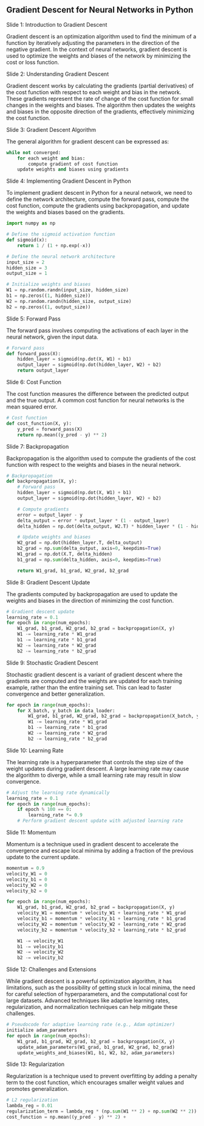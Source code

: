 ## Gradient Descent for Neural Networks in Python

Slide 1: Introduction to Gradient Descent

Gradient descent is an optimization algorithm used to find the minimum of a function by iteratively adjusting the parameters in the direction of the negative gradient. In the context of neural networks, gradient descent is used to optimize the weights and biases of the network by minimizing the cost or loss function.

Slide 2: Understanding Gradient Descent

Gradient descent works by calculating the gradients (partial derivatives) of the cost function with respect to each weight and bias in the network. These gradients represent the rate of change of the cost function for small changes in the weights and biases. The algorithm then updates the weights and biases in the opposite direction of the gradients, effectively minimizing the cost function.

Slide 3: Gradient Descent Algorithm

The general algorithm for gradient descent can be expressed as:

```python
while not converged:
    for each weight and bias:
        compute gradient of cost function
    update weights and biases using gradients
```

Slide 4: Implementing Gradient Descent in Python

To implement gradient descent in Python for a neural network, we need to define the network architecture, compute the forward pass, compute the cost function, compute the gradients using backpropagation, and update the weights and biases based on the gradients.

```python
import numpy as np

# Define the sigmoid activation function
def sigmoid(x):
    return 1 / (1 + np.exp(-x))

# Define the neural network architecture
input_size = 2
hidden_size = 3
output_size = 1

# Initialize weights and biases
W1 = np.random.randn(input_size, hidden_size)
b1 = np.zeros((1, hidden_size))
W2 = np.random.randn(hidden_size, output_size)
b2 = np.zeros((1, output_size))
```

Slide 5: Forward Pass

The forward pass involves computing the activations of each layer in the neural network, given the input data.

```python
# Forward pass
def forward_pass(X):
    hidden_layer = sigmoid(np.dot(X, W1) + b1)
    output_layer = sigmoid(np.dot(hidden_layer, W2) + b2)
    return output_layer
```

Slide 6: Cost Function

The cost function measures the difference between the predicted output and the true output. A common cost function for neural networks is the mean squared error.

```python
# Cost function
def cost_function(X, y):
    y_pred = forward_pass(X)
    return np.mean((y_pred - y) ** 2)
```

Slide 7: Backpropagation

Backpropagation is the algorithm used to compute the gradients of the cost function with respect to the weights and biases in the neural network.

```python
# Backpropagation
def backpropagation(X, y):
    # Forward pass
    hidden_layer = sigmoid(np.dot(X, W1) + b1)
    output_layer = sigmoid(np.dot(hidden_layer, W2) + b2)

    # Compute gradients
    error = output_layer - y
    delta_output = error * output_layer * (1 - output_layer)
    delta_hidden = np.dot(delta_output, W2.T) * hidden_layer * (1 - hidden_layer)

    # Update weights and biases
    W2_grad = np.dot(hidden_layer.T, delta_output)
    b2_grad = np.sum(delta_output, axis=0, keepdims=True)
    W1_grad = np.dot(X.T, delta_hidden)
    b1_grad = np.sum(delta_hidden, axis=0, keepdims=True)

    return W1_grad, b1_grad, W2_grad, b2_grad
```

Slide 8: Gradient Descent Update

The gradients computed by backpropagation are used to update the weights and biases in the direction of minimizing the cost function.

```python
# Gradient descent update
learning_rate = 0.1
for epoch in range(num_epochs):
    W1_grad, b1_grad, W2_grad, b2_grad = backpropagation(X, y)
    W1 -= learning_rate * W1_grad
    b1 -= learning_rate * b1_grad
    W2 -= learning_rate * W2_grad
    b2 -= learning_rate * b2_grad
```

Slide 9: Stochastic Gradient Descent

Stochastic gradient descent is a variant of gradient descent where the gradients are computed and the weights are updated for each training example, rather than the entire training set. This can lead to faster convergence and better generalization.

```python
for epoch in range(num_epochs):
    for X_batch, y_batch in data_loader:
        W1_grad, b1_grad, W2_grad, b2_grad = backpropagation(X_batch, y_batch)
        W1 -= learning_rate * W1_grad
        b1 -= learning_rate * b1_grad
        W2 -= learning_rate * W2_grad
        b2 -= learning_rate * b2_grad
```

Slide 10: Learning Rate

The learning rate is a hyperparameter that controls the step size of the weight updates during gradient descent. A large learning rate may cause the algorithm to diverge, while a small learning rate may result in slow convergence.

```python
# Adjust the learning rate dynamically
learning_rate = 0.1
for epoch in range(num_epochs):
    if epoch % 100 == 0:
        learning_rate *= 0.9
    # Perform gradient descent update with adjusted learning rate
```

Slide 11: Momentum

Momentum is a technique used in gradient descent to accelerate the convergence and escape local minima by adding a fraction of the previous update to the current update.

```python
momentum = 0.9
velocity_W1 = 0
velocity_b1 = 0
velocity_W2 = 0
velocity_b2 = 0

for epoch in range(num_epochs):
    W1_grad, b1_grad, W2_grad, b2_grad = backpropagation(X, y)
    velocity_W1 = momentum * velocity_W1 + learning_rate * W1_grad
    velocity_b1 = momentum * velocity_b1 + learning_rate * b1_grad
    velocity_W2 = momentum * velocity_W2 + learning_rate * W2_grad
    velocity_b2 = momentum * velocity_b2 + learning_rate * b2_grad

    W1 -= velocity_W1
    b1 -= velocity_b1
    W2 -= velocity_W2
    b2 -= velocity_b2
```

Slide 12: Challenges and Extensions

While gradient descent is a powerful optimization algorithm, it has limitations, such as the possibility of getting stuck in local minima, the need for careful selection of hyperparameters, and the computational cost for large datasets. Advanced techniques like adaptive learning rates, regularization, and normalization techniques can help mitigate these challenges.

```python
# Pseudocode for adaptive learning rate (e.g., Adam optimizer)
initialize adam_parameters
for epoch in range(num_epochs):
    W1_grad, b1_grad, W2_grad, b2_grad = backpropagation(X, y)
    update_adam_parameters(W1_grad, b1_grad, W2_grad, b2_grad)
    update_weights_and_biases(W1, b1, W2, b2, adam_parameters)
```

Slide 13: Regularization

Regularization is a technique used to prevent overfitting by adding a penalty term to the cost function, which encourages smaller weight values and promotes generalization.

```python
# L2 regularization
lambda_reg = 0.01
regularization_term = lambda_reg * (np.sum(W1 ** 2) + np.sum(W2 ** 2))
cost_function = np.mean((y_pred - y) ** 2) +
```
